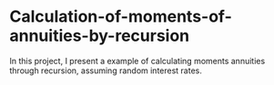 # Calculation-of-moments-of-annuities-by-recursion
In this project, I present a example of calculating moments annuities through recursion, assuming random interest rates. 
